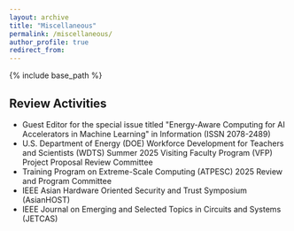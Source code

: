 ```yaml
---
layout: archive
title: "Miscellaneous"
permalink: /miscellaneous/
author_profile: true
redirect_from:
---
```


{% include base_path %}

## Review Activities

- Guest Editor for the special issue titled "Energy-Aware Computing for AI Accelerators in Machine Learning" in Information (ISSN 2078-2489)
- U.S. Department of Energy (DOE) Workforce Development for Teachers and Scientists (WDTS) Summer 2025 Visiting Faculty Program (VFP) Project Proposal Review Committee
- Training Program on Extreme-Scale Computing (ATPESC) 2025 Review and Program Committee
- IEEE Asian Hardware Oriented Security and Trust Symposium (AsianHOST)
- IEEE Journal on Emerging and Selected Topics in Circuits and Systems (JETCAS)








